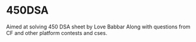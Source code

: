 # 450DSA
Aimed at solving 450 DSA sheet by Love Babbar
Along with questions from CF and other platform contests and cses. 

